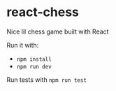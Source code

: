# react-chess

Nice lil chess game built with React

Run it with:

- `npm install`
- `npm run dev`

Run tests with `npm run test`
